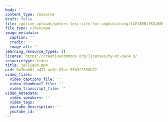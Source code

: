 ```yaml
---
body: ''
content_type: resource
draft: false
file: /gdrive_uploads/peters-test-site-for-unpbulishing/1LEtBEBi7KQiBN9_ahsrV8_cBoWUi-zf3/jellie8n.mp4
file_type: video/mp4
image_metadata:
  caption: ''
  credit: ''
  image-alt: ''
learning_resource_types: []
license: https://creativecommons.org/licenses/by-nc-sa/4.0/
resourcetype: Video
title: jellie8n.mp4
uid: 043ba00f-e471-4e9e-87ee-55b322536b72
video_files:
  video_captions_file: ''
  video_thumbnail_file: ''
  video_transcript_file: ''
video_metadata:
  video_speakers: ''
  video_tags: ''
  youtube_description: ''
  youtube_id: ''
---
```

